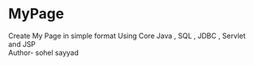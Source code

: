 # MyPage
Create My Page in simple format  Using Core Java , SQL , JDBC ,  Servlet and JSP 
<br>
Author- sohel sayyad
